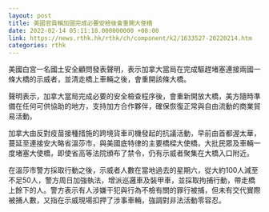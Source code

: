 ```yaml
---
layout: post
title: 美國官員稱加國完成必要安檢後會重開大使橋
date: 2022-02-14 05:11:18.000000000 +08:00
link: https://news.rthk.hk/rthk/ch/component/k2/1633527-20220214.htm
categories: rthk
---
```


美國白宮一名國土安全顧問發表聲明，表示加拿大當局在完成驅趕堵塞連接兩國一條大橋的示威者，並清走橋上車輛之後，會重開該條大橋。

聲明表示，加拿大當局完成必要的安全檢查程序後，會重新開放大橋，美方隨時準備在任何可供協助的地方，支持加方合作夥伴，確保恢復正常與自由流動的商業貿易活動。

加拿大由反對疫苗接種措施的跨境貨車司機發起的抗議活動，早前由首都渥太華，蔓延至連接安大略省溫莎市，與美國底特律的主要橋樑大使橋，大批民眾及車輛一度堵塞大使橋，即使省高等法院頒布了禁令，仍有示威者聚集在大橋入口附近。

在溫莎市警方採取行動之後，示威者人數在當地過去的星期六，從大約100人減至不足50人，警方周日加強執法，增派巡邏車及裝甲車，並採取拘捕行動，帶走橋上餘下的人。警方表示有人涉嫌干犯與行為不檢有關的罪行被捕，但未有交代實際被捕人數，又指在示威現場扣押了涉事車輛，強調對非法活動零容忍。
